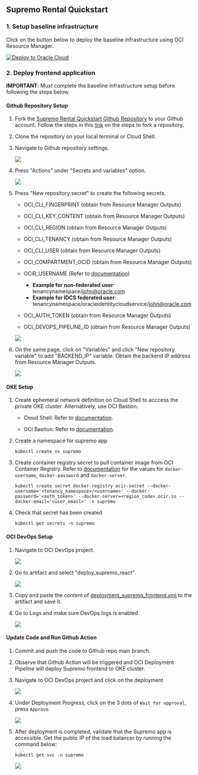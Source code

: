 ## Supremo Rental Quickstart  

### 1. Setup baseline infrastructure

Click on the button below to deploy the baseline infrastructure using OCI Resource Manager.

[![Deploy to Oracle Cloud](https://oci-resourcemanager-plugin.plugins.oci.oraclecloud.com/latest/deploy-to-oracle-cloud.svg)](https://cloud.oracle.com/resourcemanager/stacks/create?zipUrl=https://github.com/howowi/supremo-rental-quickstart/releases/download/v1.9.10/supremo_stack_v1.9.10.zip)

### 2. Deploy frontend application
**IMPORTANT**: Must complete the baseline infrastructure setup before following the steps below.

#### Github Repository Setup

1. Fork the [Supremo Rental Quickstart Github Repository](https://github.com/howowi/supremo-rental-quickstart) to your Github account. Follow the steps in this [link](https://docs.github.com/en/pull-requests/collaborating-with-pull-requests/working-with-forks/fork-a-repo?tool=webui#forking-a-repository) on the steps to fork a repository.

2. Clone the repository on your local terminal or Cloud Shell.

3. Navigate to Github repository settings.

    ![](img/gh_settings.png)

4. Press "Actions" under "Secrets and variables" option.

    ![](img/gh_secrets.png)

5. Press "New repository secret" to create the following secrets.

    * OCI_CLI_FINGERPRINT (obtain from Resource Manager Outputs)
    * OCI_CLI_KEY_CONTENT (obtain from Resource Manager Outputs)
    * OCI_CLI_REGION (obtain from Resource Manager Outputs)
    * OCI_CLI_TENANCY (obtain from Resource Manager Outputs)
    * OCI_CLI_USER (obtain from Resource Manager Outputs)
    * OCI_COMPARTMENT_OCID (obtain from Resource Manager Outputs)
    * OCIR_USERNAME (Refer to [documentation](https://docs.oracle.com/en-us/iaas/Content/Registry/Tasks/registrypullingimagesusingthedockercli.htm))

        * **Example for non-federated user**: tenancynamespace/john@oracle.com
        * **Example for IDCS federated user**: tenancynamespace/oracleidentitycloudservice/john@oracle.com

    * OCI_AUTH_TOKEN (obtain from Resource Manager Outputs)
    * OCI_DEVOPS_PIPELINE_ID (obtain from Resource Manager Outputs)

    ![](img/orm_outputs_github.png)

6. On the same page, click on "Variables" and click "New repository variable" to add "BACKEND_IP" variable. Obtain the backend IP address from Resource Manager Outputs.

    ![](img/gh_vars.png)

#### OKE Setup

1. Create ephemeral network definition on Cloud Shell to acccess the private OKE cluster. Alternatively, use OCI Bastion.

    * Cloud Shell: Refer to [documentation](https://docs.oracle.com/en-us/iaas/Content/API/Concepts/cloudshellintro_topic-Cloud_Shell_Networking.htm#Cloud_Shell_Private_Access).

    * OCI Bastion: Refer to [documentation](https://docs.oracle.com/en-us/iaas/Content/ContEng/Tasks/contengsettingupbastion.htm#contengsettingupbastion_topic_Access_Kubernetes_API_endpoint).

2. Create a namespace for supremo app
    ```
    kubectl create ns supremo
    ```

3. Create container registry secret to pull container image from OCI Container Registry. Refer to [documentation](https://docs.oracle.com/en-us/iaas/Content/Registry/Tasks/registrypullingimagesusingthedockercli.htm) for the values for `docker-username`, `docker-password` and `docker-server`.
    ```
    kubectl create secret docker-registry ocir-secret --docker-username='<tenancy_namespace>/<username>' --docker-password='<auth_token>' --docker-server=<region_code>.ocir.io --docker-email='<user_email>' -n supremo
    ```

4. Check that secret has been created
    ```
    kubectl get secrets -n supremo
    ```

#### OCI DevOps Setup

1. Navigate to OCI DevOps project.

    ![](img/devops_project.png)

2. Go to artifact and select "deploy_supremo_react".

    ![](img/devops_artifacts.png)

3. Copy and paste the content of [deployment_supremo_frontend.yml](deployment/deployment_supremo_frontend.yml) to the artifact and save it.

4. Go to Logs and make sure DevOps logs is enabled

    ![](img/devops_logs.png)

#### Update Code and Run Github Action

1. Commit and push the code to Github repo main branch.

2. Observe that Github Action will be triggered and OCI Deployment Pipeline will deploy Supremo frontend to OKE cluster.

3. Navigate to OCI DevOps project and click on the deployment

    ![](img/devops_deployment.png)

4. Under Deployment Progress, click on the 3 dots of `Wait for approval`, press `Approve`.

    ![](img/devops_approval.png)

5. After deployment is completed, validate that the Supremo app is accessible. Get the public IP of the load balancer by running the command below:
    ```
    kubectl get svc -n supremo
    ```

    ![](img/k8s_public_ip.png)